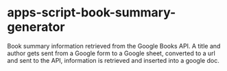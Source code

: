 # apps-script-book-summary-generator
Book summary information retrieved from the Google Books API. A title and author gets sent from a Google form to a Google sheet, converted to a url and sent to the API, information is retrieved and  inserted into a google doc.

